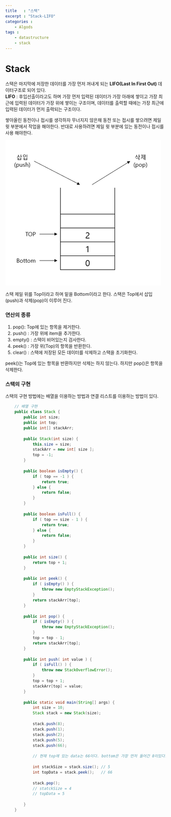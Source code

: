 ```yaml
---
title   : "스택"
excerpt : "Stack-LIFO"
categories : 
    - Algods
tags :
    - datastructure
    - stack
---
```


# Stack  
스택은 마지막에 저장한 데이터를 가장 먼저 꺼내게 되는 __LIFO(Last In First Out)__ 데이터구조로 되어 있다.  
__LIFO__ : 후입선출이라고도 하며 가장 먼저 입력된 데이터가 가장 아래에 쌓이고 가장 최근에 입력된 데이터가 가장 위에 쌓이는 구조이며, 데이터를 출력할 때에는 가장 최근에 입력된 데이터가 먼저 출력되는 구조이다.  

쌓아올린 동전이나 접시를 생각하자 무너지지 않은채 동전 또는 접시를 쌓으려면 제일 윗 부분에서 작업을 해야한다. 반대로 사용하려면 제일 윗 부분에 있는 동전이나 접시를 사용 해야한다.  

![Stack](/assets/img/ds/stack.PNG)  

스택 제일 위를 Top이라고 하며 밑을 Bottom이라고 한다. 스택은 Top에서 삽입(push)과 삭제(pop)이 이루어 진다.  

### 연산의 종류  
1. pop(): Top에 있는 항목을 제거한다.  
2. push() : 가장 위에 item을 추가한다.  
3. empty() : 스택이 비어있는지 검사한다.  
4. peek() : 가장 위(Top)의 항목을 반환한다.  
5. clear() : 스택에 저장된 모든 데이터를 삭제하고 스택을 초기화한다.  

peek()는 Top에 있는 항목을 반환하지만 삭제는 하지 않는다. 하지만 pop()은 항목을 삭제한다.  

### 스택의 구현  
스택의 구현 방법에는 배열을 이용하는 방법과 연결 리스트를 이용하는 방법이 있다.   

```java
    // 배열 구현
    public class Stack {
        public int size;
        public int top;
        public int[] stackArr;

        public Stack(int size) {
            this.size = size;
            stackArr = new int[ size ];
            top = -1;
        }

        public boolean isEmpty() {
            if ( top == -1 ) {
                return true;
            } else {
                return false;
            }
        }

        public boolean isFull() {
            if ( top == size - 1 ) {
                return true;
            } else {
                return false;
            }
        }

        public int size() {
            return top + 1;
        }

        public int peek() {
            if ( isEmpty() ) {
                throw new EmptyStackException();
            }
            return stackArr[top];
        }

        public int pop() {
            if ( isEmpty() ) {
                throw new EmptyStackException();
            }
            top = top - 1;
            return stackArr[top];
        }

        public int push( int value ) {
            if ( isFull() ) {
                throw new StackOverflowError();
            }
            top = top + 1;
            stackArr[top] = value;
        }

        public static void main(String[] args) {
            int size = 10;
            Stack stack = new Stack(size);

            stack.push(8);
            stack.push(1);
            stack.push(2);
            stack.push(5);
            stack.push(66);
            
            // 현재 top에 있는 data는 66이다. bottom은 가장 먼저 들어간 8이있다.

            int stackSize = stack.size(); // 5
            int topData = stack.peek();   // 66

            stack.pop();
            // statckSize = 4
            // topData = 5

        }
    }
```  

